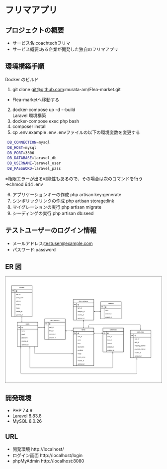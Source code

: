 # フリマアプリ

## プロジェクトの概要
- サービス名:coachtechフリマ
- サービス概要:ある企業が開発した独自のフリマアプリ

## 環境構築手順

Docker のビルド
1. git clone git@github.com:murata-am/Flea-market.git  
- Flea-marketへ移動する

2. docker-compose up -d --build  
   Laravel 環境構築
3. docker-compose exec php bash
4. composer install
5. cp .env.example .env
   .envファイルの以下の環境変数を変更する

```bash
 DB_CONNECTION=mysql　　
 DB_HOST=mysql　　
 DB_PORT=3306　　
 DB_DATABASE=laravel_db　　
 DB_USERNAME=laravel_user　　
 DB_PASSWORD=laravel_pass
```
 ※権限エラーが出る可能性もあるので、その場合は次のコマンドを行う →chmod 644 .env


6. アプリケーションキーの作成
   php artisan key:generate
7. シンボリックリンクの作成
   php artisan storage:link
8. マイグレーションの実行
   php artisan migrate
9. シーディングの実行
   php artisan db:seed

## テストユーザーのログイン情報

- メールアドレス:testuser@example.com
- パスワード:password

## ER 図

![alt text](er.png)

## 開発環境

- PHP 7.4.9
- Laravel 8.83.8
- MySQL 8.0.26

## URL

- 開発環境 http://localhost/
- ログイン画面 http://localhost/login
- phpMyAdmin http://localhost:8080

